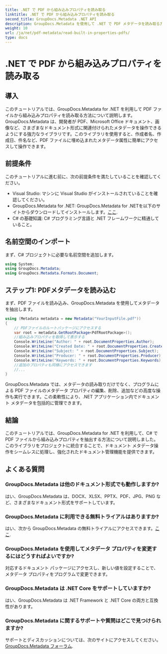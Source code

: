```yaml
---
title: .NET で PDF から組み込みプロパティを読み取る
linktitle: .NET で PDF から組み込みプロパティを読み取る
second_title: GroupDocs.Metadata .NET API
description: GroupDocs.Metadata を使用して .NET で PDF メタデータを読み取る方法を学習します。C# コードを使用して、作成者名、作成日、件名などにアクセスします。
weight: 10
url: /ja/net/pdf-metadata/read-built-in-properties-pdfs/
type: docs
---
```

# .NET で PDF から組み込みプロパティを読み取る

## 導入
このチュートリアルでは、GroupDocs.Metadata for .NET を利用して PDF ファイルから組み込みプロパティを読み取る方法について説明します。GroupDocs.Metadata は、開発者が PDF、Microsoft Office ドキュメント、画像など、さまざまなドキュメント形式に関連付けられたメタデータを操作できるようにする強力なライブラリです。このライブラリを使用すると、作成者名、作成日、件名など、PDF ファイルに埋め込まれたメタデータ属性に簡単にアクセスして操作できます。
## 前提条件
このチュートリアルに進む前に、次の前提条件を満たしていることを確認してください。
- Visual Studio: マシンに Visual Studio がインストールされていることを確認してください。
-  GroupDocs.Metadata for .NET: GroupDocs.Metadata for .NETを以下のサイトからダウンロードしてインストールします。[ここ](https://releases.groupdocs.com/metadata/net/).
- C# の基礎知識: C# プログラミング言語と .NET フレームワークに精通していること。

## 名前空間のインポート
まず、C# プロジェクトに必要な名前空間を追加します。
```csharp
using System;
using GroupDocs.Metadata;
using GroupDocs.Metadata.Formats.Document;
```
## ステップ1: PDFメタデータを読み込む
まず、PDF ファイルを読み込み、GroupDocs.Metadata を使用してメタデータを抽出します。
```csharp
using (Metadata metadata = new Metadata("YourInputFile.pdf"))
{
    // PDFファイルのルートパッケージにアクセスする
    var root = metadata.GetRootPackage<PdfRootPackage>();
    //組み込みプロパティを取得して表示する
    Console.WriteLine("Author: " + root.DocumentProperties.Author);
    Console.WriteLine("Created Date: " + root.DocumentProperties.CreatedDate);
    Console.WriteLine("Subject: " + root.DocumentProperties.Subject);
    Console.WriteLine("Producer: " + root.DocumentProperties.Producer);
    Console.WriteLine("Keywords: " + root.DocumentProperties.Keywords);
    //追加のプロパティも同様にアクセスできます
    //...
}
```
GroupDocs.Metadata では、メタデータの読み取りだけでなく、プログラムによる PDF ファイルのメタデータ プロパティの編集、削除、追加などの高度な操作も実行できます。この柔軟性により、.NET アプリケーション内でドキュメント メタデータを包括的に管理できます。
## 結論
このチュートリアルでは、GroupDocs.Metadata for .NET を利用して、C# で PDF ファイルから組み込みプロパティを抽出する方法について説明しました。このライブラリをプロジェクトに統合することで、ドキュメント メタデータ操作をシームレスに処理し、強化されたドキュメント管理機能を提供できます。

## よくある質問
### GroupDocs.Metadata は他のドキュメント形式でも動作しますか?
はい、GroupDocs.Metadata は、DOCX、XLSX、PPTX、PDF、JPG、PNG など、さまざまなドキュメント形式をサポートしています。
### GroupDocs.Metadata に利用できる無料トライアルはありますか?
はい、次から GroupDocs.Metadata の無料トライアルにアクセスできます。[ここ](https://releases.groupdocs.com/).
### GroupDocs.Metadata を使用してメタデータ プロパティを変更するにはどうすればよいですか?
対応するドキュメント パッケージにアクセスし、新しい値を設定することで、メタデータ プロパティをプログラムで変更できます。
### GroupDocs.Metadata は .NET Core をサポートしていますか?
はい、GroupDocs.Metadata は .NET Framework と .NET Core の両方と互換性があります。
### GroupDocs.Metadata に関するサポートや質問はどこで見つけられますか?
サポートとディスカッションについては、次のサイトにアクセスしてください。[GroupDocs.Metadata フォーラム](https://forum.groupdocs.com/c/metadata/14).